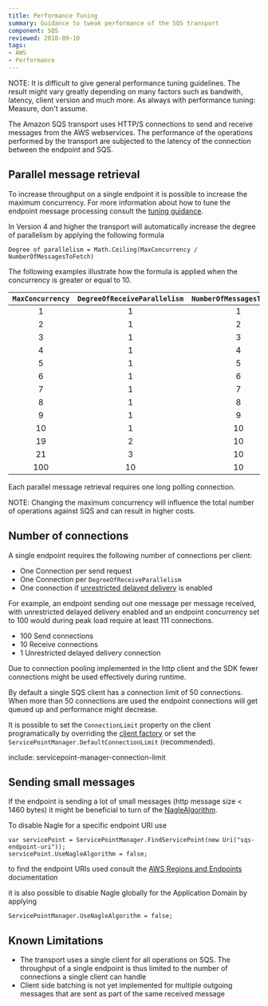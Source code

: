 ```yaml
---
title: Performance Tuning
summary: Guidance to tweak performance of the SQS transport
component: SQS
reviewed: 2018-09-10
tags:
- AWS
- Performance
---
```


NOTE: It is difficult to give general performance tuning guidelines. The result might vary greatly depending on many factors such as bandwith, latency, client version and much more. As always with performance tuning: Measure, don't assume.

The Amazon SQS transport uses HTTP/S connections to send and receive messages from the AWS webservices. The performance of the operations performed by the transport are subjected to the latency of the connection between the endpoint and SQS.

## Parallel message retrieval

To increase throughput on a single endpoint it is possible to increase the maximum concurrency. For more information about how to tune the endpoint message processing consult the [tuning guidance](/nservicebus/operations/tuning.md).

In Version 4 and higher the transport will automatically increase the degree of parallelism by applying the following formula

```
Degree of parallelism = Math.Ceiling(MaxConcurrency / NumberOfMessagesToFetch)
```

The following examples illustrate how the formula is applied when the concurrency is greater or equal to 10.

|`MaxConcurrency` | `DegreeOfReceiveParallelism` | `NumberOfMessagesToFetch` |
| :-: |:-:|:-:|
| 1 | 1 | 1 |
| 2 | 1 | 2 |
| 3 | 1 | 3 |
| 4 | 1 | 4 |
| 5 | 1 | 5 |
| 6 | 1 | 6 |
| 7 | 1 | 7 |
| 8 | 1 | 8 |
| 9 | 1 | 9 |
| 10 | 1 | 10 |
| 19 | 2 | 10 |
| 21 | 3 | 10 |
| 100 | 10 | 10 |

Each parallel message retrieval requires one long polling connection.

NOTE: Changing the maximum concurrency will influence the total number of operations against SQS and can result in higher costs.

## Number of connections

A single endpoint requires the following number of connections per client:

- One Connection per send request
- One Connection per `DegreeOfReceiveParallelism`
- One connection if [unrestricted delayed delivery](/transports/sqs/delayed-delivery.md) is enabled

For example, an endpoint sending out one message per message received, with unrestricted delayed delivery enabled and an endpoint concurrency set to 100 would during peak load require at least 111 connections.

- 100 Send connections
- 10 Receive connections
- 1 Unrestricted delayed delivery connection

Due to connection pooling implemented in the http client and the SDK fewer connections might be used effectively during runtime. 

By default a single SQS client has a connection limit of 50 connections. When more than 50 connections are used the endpoint connections will get queued up and performance might decrease. 

It is possible to set the `ConnectionLimit` property on the client programatically by overriding the [client factory](/transports/sqs/configuration-options.md#client-factory) or set the `ServicePointManager.DefaultConnectionLimit` (recommended).

include: servicepoint-manager-connection-limit

## Sending small messages

If the endpoint is sending a lot of small messages (http message size < 1460 bytes) it might be beneficial to turn of the [NagleAlgorithm](https://en.wikipedia.org/wiki/Nagle's_algorithm). 

To disable Nagle for a specific endpoint URI use

```
var servicePoint = ServicePointManager.FindServicePoint(new Uri("sqs-endpoint-uri"));
servicePoint.UseNagleAlgorithm = false;
```

to find the endpoint URIs used consult the [AWS Regions and Endpoints](https://docs.aws.amazon.com/general/latest/gr/rande.html) documentation

it is also possible to disable Nagle globally for the Application Domain by applying

```
ServicePointManager.UseNagleAlgorithm = false;
```

## Known Limitations

- The transport uses a single client for all operations on SQS. The throughput of a single endpoint is thus limited to the number of connections a single client can handle
- Client side batching is not yet implemented for multiple outgoing messages that are sent as part of the same received message

